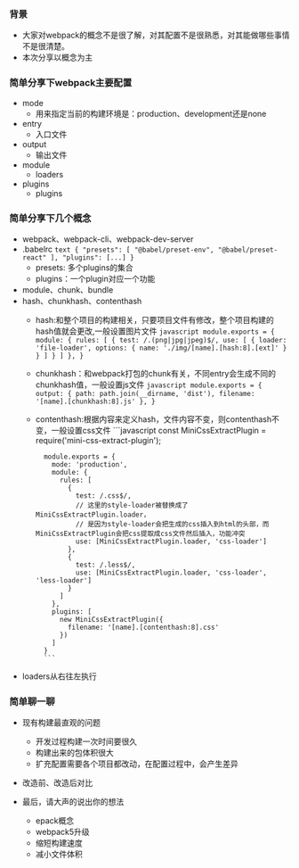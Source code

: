 ### 背景
- 大家对webpack的概念不是很了解，对其配置不是很熟悉，对其能做哪些事情不是很清楚。
- 本次分享以概念为主

### 简单分享下webpack主要配置
- mode
    - 用来指定当前的构建环境是：production、development还是none
- entry
    - 入口文件
- output
    - 输出文件
- module
    - loaders
- plugins
    - plugins

### 简单分享下几个概念
- webpack、webpack-cli、webpack-dev-server
- .babelrc
        ```text
            {
              "presets": [
                "@babel/preset-env",
                "@babel/preset-react"
              ],
              "plugins": [...]
            }
          ```
    - presets: 多个plugins的集合
    - plugins：一个plugin对应一个功能
- module、chunk、bundle
- hash、chunkhash、contenthash
    - hash:和整个项目的构建相关，只要项目文件有修改，整个项目构建的hash值就会更改,一般设置图片文件
            ```javascript
              module.exports = {
                module: {
                  rules: [
                    {
                      test: /.(png|jpg|jpeg)$/,
                      use: [
                        {
                          loader: 'file-loader',
                          options: {
                            name: './img/[name].[hash:8].[ext]'
                          }
                        }
                      ]
                    }
                  ]
                },
            }
            ```
    - chunkhash：和webpack打包的chunk有关，不同entry会生成不同的chunkhash值，一般设置js文件
            ```javascript
            module.exports = {
              output: {
                path: path.join(__dirname, 'dist'),
                filename: '[name].[chunkhash:8].js'
              },
            }
            ```
    - contenthash:根据内容来定义hash，文件内容不变，则contenthash不变，一般设置css文件
            ```javascript
            const MiniCssExtractPlugin = require('mini-css-extract-plugin');
            
            module.exports = {
              mode: 'production',
              module: {
                rules: [
                  {
                    test: /.css$/,
                    // 这里的style-loader被替换成了MiniCssExtractPlugin.loader，
                    // 是因为style-loader会把生成的css插入到html的头部，而MiniCssExtractPlugin会把css提取成css文件然后插入，功能冲突
                    use: [MiniCssExtractPlugin.loader, 'css-loader']
                  },
                  {
                    test: /.less$/,
                    use: [MiniCssExtractPlugin.loader, 'css-loader', 'less-loader']
                  }
                ]
              },
              plugins: [
                new MiniCssExtractPlugin({
                  filename: '[name].[contenthash:8].css'
                })
              ]
            }
            ```
- loaders从右往左执行

### 简单聊一聊
- 现有构建最直观的问题
    - 开发过程构建一次时间要很久
    - 构建出来的包体积很大
    - 扩充配置需要各个项目都改动，在配置过程中，会产生差异
- 改造前、改造后对比

- 最后，请大声的说出你的想法
    - epack概念
    - webpack5升级
    - 缩短构建速度
    - 减小文件体积



